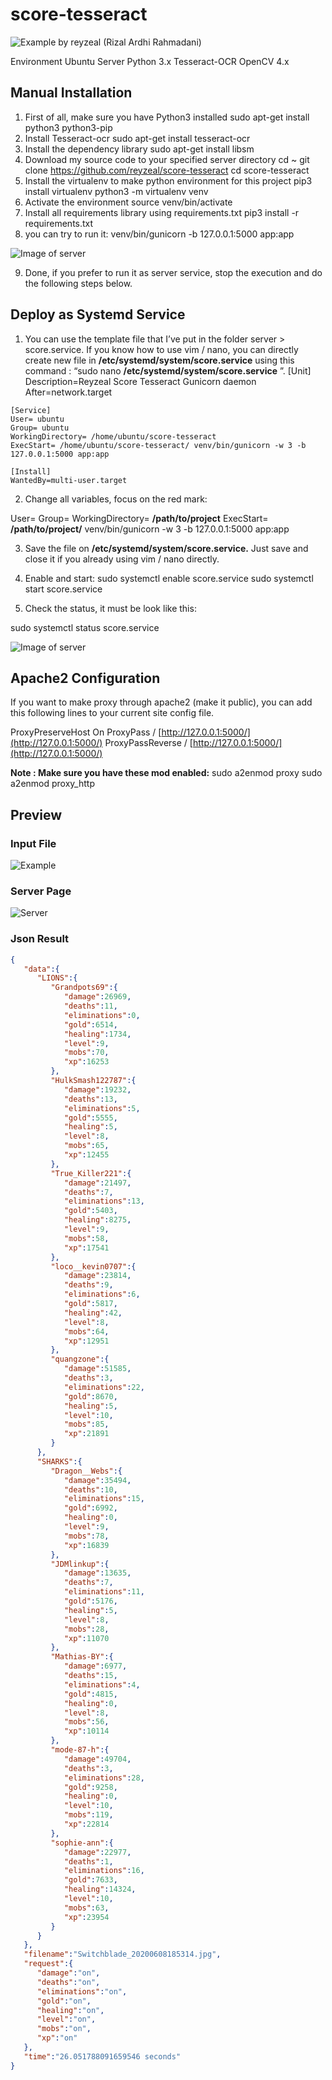 # score-tesseract
![Example](https://github.com/reyzeal/score-tesseract/raw/master/tester/Switchblade_20200608185314.jpg)
by reyzeal (Rizal Ardhi Rahmadani)

Environment Ubuntu Server
Python 3.x
Tesseract-OCR
OpenCV 4.x

## Manual Installation

1. First of all, make sure you have Python3 installed
    sudo apt-get install python3 python3-pip
2. Install Tesseract-ocr
    sudo apt-get install tesseract-ocr
3. Install the dependency library
    sudo apt-get install libsm
4. Download my source code to your specified server directory
    cd ~
    git clone https://github.com/reyzeal/score-tesseract
    cd score-tesseract
5. Install the virtualenv to make python environment for this project
    pip3 install virtualenv
    python3 -m virtualenv venv
6. Activate the environment
    source venv/bin/activate
7. Install all requirements library using requirements.txt
    pip3 install -r requirements.txt
8. you can try to run it:
    venv/bin/gunicorn -b 127.0.0.1:5000 app:app

![Image of server](https://github.com/reyzeal/score-tesseract/raw/master/server/first.png)

9. Done, if you prefer to run it as server service, stop the execution and do the following steps
    below.

## Deploy as Systemd Service

1. You can use the template file that I’ve put in the folder server > score.service. If you know
    how to use vim / nano, you can directly create new file in
    **/etc/systemd/system/score.service** using this command : “sudo nano
    **/etc/systemd/system/score.service** ”.
    [Unit]
    Description=Reyzeal Score Tesseract Gunicorn daemon
    After=network.target

```
[Service]
User= ubuntu
Group= ubuntu
WorkingDirectory= /home/ubuntu/score-tesseract
ExecStart= /home/ubuntu/score-tesseract/ venv/bin/gunicorn -w 3 -b
127.0.0.1:5000 app:app
```
```
[Install]
WantedBy=multi-user.target
```
2. Change all variables, focus on the red mark:

User= **<your username>**
Group= **<your username>**
WorkingDirectory= **/path/to/project**
ExecStart= **/path/to/project/** venv/bin/gunicorn -w 3 -b 127.0.0.1:5000 app:app

3. Save the file on **/etc/systemd/system/score.service.** Just save and close it if you already
    using vim / nano directly.
4. Enable and start:
    sudo systemctl enable score.service
    sudo systemctl start score.service

5. Check the status, it must be look like this:

sudo systemctl status score.service

![Image of server](https://github.com/reyzeal/score-tesseract/raw/master/server/second.png)

## Apache2 Configuration

If you want to make proxy through apache2 (make it public), you can add this following lines to
your current site config file.

ProxyPreserveHost On
ProxyPass / [http://127.0.0.1:5000/](http://127.0.0.1:5000/)
ProxyPassReverse / [http://127.0.0.1:5000/](http://127.0.0.1:5000/)

**Note : Make sure you have these mod enabled:**
sudo a2enmod proxy
sudo a2enmod proxy_http

## Preview
### Input File
![Example](https://github.com/reyzeal/score-tesseract/raw/master/tester/Switchblade_20200608185314.jpg)
### Server Page
![Server](https://github.com/reyzeal/score-tesseract/raw/master/server/example.png)
### Json Result
```json
{
   "data":{
      "LIONS":{
         "Grandpots69":{
            "damage":26969,
            "deaths":11,
            "eliminations":0,
            "gold":6514,
            "healing":1734,
            "level":9,
            "mobs":70,
            "xp":16253
         },
         "HulkSmash122787":{
            "damage":19232,
            "deaths":13,
            "eliminations":5,
            "gold":5555,
            "healing":5,
            "level":8,
            "mobs":65,
            "xp":12455
         },
         "True_Killer221":{
            "damage":21497,
            "deaths":7,
            "eliminations":13,
            "gold":5403,
            "healing":8275,
            "level":9,
            "mobs":58,
            "xp":17541
         },
         "loco__kevin0707":{
            "damage":23814,
            "deaths":9,
            "eliminations":6,
            "gold":5817,
            "healing":42,
            "level":8,
            "mobs":64,
            "xp":12951
         },
         "quangzone":{
            "damage":51585,
            "deaths":3,
            "eliminations":22,
            "gold":8670,
            "healing":5,
            "level":10,
            "mobs":85,
            "xp":21891
         }
      },
      "SHARKS":{
         "Dragon__Webs":{
            "damage":35494,
            "deaths":10,
            "eliminations":15,
            "gold":6992,
            "healing":0,
            "level":9,
            "mobs":78,
            "xp":16839
         },
         "JDMlinkup":{
            "damage":13635,
            "deaths":7,
            "eliminations":11,
            "gold":5176,
            "healing":5,
            "level":8,
            "mobs":28,
            "xp":11070
         },
         "Mathias-BY":{
            "damage":6977,
            "deaths":15,
            "eliminations":4,
            "gold":4815,
            "healing":0,
            "level":8,
            "mobs":56,
            "xp":10114
         },
         "mode-87-h":{
            "damage":49704,
            "deaths":3,
            "eliminations":28,
            "gold":9258,
            "healing":0,
            "level":10,
            "mobs":119,
            "xp":22814
         },
         "sophie-ann":{
            "damage":22977,
            "deaths":1,
            "eliminations":16,
            "gold":7633,
            "healing":14324,
            "level":10,
            "mobs":63,
            "xp":23954
         }
      }
   },
   "filename":"Switchblade_20200608185314.jpg",
   "request":{
      "damage":"on",
      "deaths":"on",
      "eliminations":"on",
      "gold":"on",
      "healing":"on",
      "level":"on",
      "mobs":"on",
      "xp":"on"
   },
   "time":"26.051788091659546 seconds"
}
```
